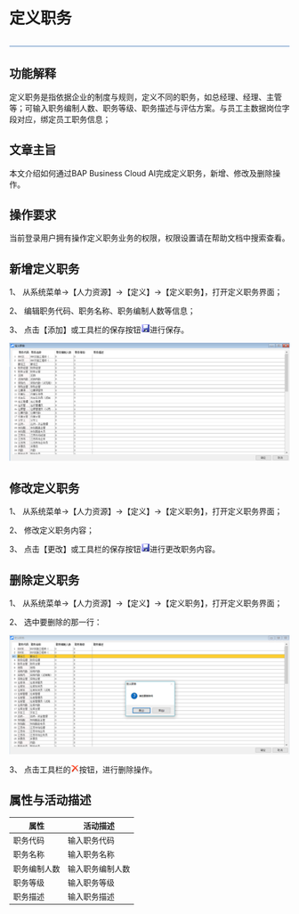 # 定义职务 

![img](zsk_rlzy_dy/common/headLine.png) 

## 功能解释 

定义职务是指依据企业的制度与规则，定义不同的职务，如总经理、经理、主管等；可输入职务编制人数、职务等级、职务描述与评估方案。与员工主数据岗位字段对应，绑定员工职务信息；

## 文章主旨 

本文介绍如何通过BAP Business Cloud AI完成定义职务，新增、修改及删除操作。

## 操作要求 

当前登录用户拥有操作定义职务业务的权限，权限设置请在帮助文档中搜索查看。

## 新增定义职务 

1、 从系统菜单->【人力资源】->【定义】->【定义职务】，打开定义职务界面；

2、 编辑职务代码、职务名称、职务编制人数等信息；

3、 点击【添加】或工具栏的保存按钮![img](zsk_rlzy_dy/common/保存.png)进行保存。

![img](zsk_rlzy_dy/998.png)

## 修改定义职务 

1、 从系统菜单->【人力资源】->【定义】->【定义职务】，打开定义职务界面；

2、 修改定义职务内容；

3、 点击【更改】或工具栏的保存按钮![img](zsk_rlzy_dy/common/保存.png)进行更改职务内容。

## 删除定义职务 

1、 从系统菜单->【人力资源】->【定义】->【定义职务】，打开定义职务界面；

2、 选中要删除的那一行：

![img](zsk_rlzy_dy/997.png)

3、 点击工具栏的![img](zsk_rlzy_dy/common/删除.png)按钮，进行删除操作。

## 属性与活动描述 

| **属性**     | **活动描述**     |
| ------------ | ---------------- |
| 职务代码     | 输入职务代码     |
| 职务名称     | 输入职务名称     |
| 职务编制人数 | 输入职务编制人数 |
| 职务等级     | 输入职务等级     |
| 职务描述     | 输入职务描述     |

 

